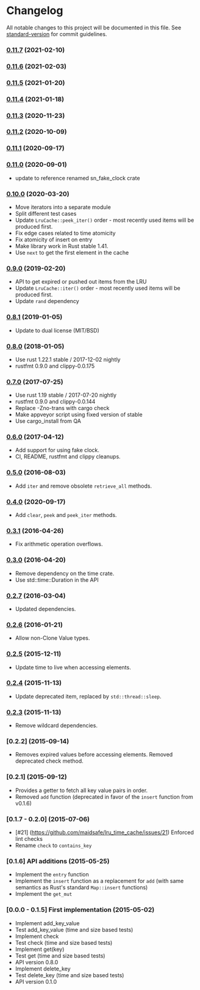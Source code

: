 # Changelog

All notable changes to this project will be documented in this file. See [standard-version](https://github.com/conventional-changelog/standard-version) for commit guidelines.

### [0.11.7](https://github.com/maidsafe/lru_time_cache/compare/v0.11.6...v0.11.7) (2021-02-10)

### [0.11.6](https://github.com/maidsafe/lru_time_cache/compare/v0.11.5...v0.11.6) (2021-02-03)

### [0.11.5](https://github.com/maidsafe/lru_time_cache/compare/v0.11.4...v0.11.5) (2021-01-20)

### [0.11.4](https://github.com/maidsafe/lru_time_cache/compare/v0.11.3...v0.11.4) (2021-01-18)

### [0.11.3](https://github.com/maidsafe/lru_time_cache/compare/v0.11.2...v0.11.3) (2020-11-23)

### [0.11.2](https://github.com/maidsafe/lru_time_cache/compare/v0.11.1...v0.11.2) (2020-10-09)

### [0.11.1](https://github.com/maidsafe/lru_time_cache/compare/v0.11.0...v0.11.1) (2020-09-17)

### [0.11.0](https://github.com/maidsafe/lru_time_cache/compare/v0.10.0...v0.11.0) (2020-09-01)

* update to reference renamed sn_fake_clock crate

### [0.10.0](https://github.com/maidsafe/lru_time_cache/compare/0.9.0...v0.10.0) (2020-03-20)

* Move iterators into a separate module
* Split different test cases
* Update `LruCache::peek_iter()` order - most recently used items will be
  produced first.
* Fix edge cases related to time atomicity
* Fix atomicity of insert on entry
* Make library work in Rust stable 1.41.
* Use `next` to get the first element in the cache

### [0.9.0](https://github.com/maidsafe/lru_time_cache/compare/0.8.1...0.9.0) (2019-02-20)

* API to get expired or pushed out items from the LRU
* Update `LruCache::iter()` order - most recently used items will be produced
  first.
* Update `rand` dependency

### [0.8.1](https://github.com/maidsafe/lru_time_cache/compare/0.8.0...0.8.1) (2019-01-05)
* Update to dual license (MIT/BSD)

### [0.8.0](https://github.com/maidsafe/lru_time_cache/compare/0.7.0...0.8.0) (2018-01-05)
* Use rust 1.22.1 stable / 2017-12-02 nightly
* rustfmt 0.9.0 and clippy-0.0.175

### [0.7.0](https://github.com/maidsafe/lru_time_cache/compare/0.6.0...0.7.0) (2017-07-25)
* Use rust 1.19 stable / 2017-07-20 nightly
* rustfmt 0.9.0 and clippy-0.0.144
* Replace -Zno-trans with cargo check
* Make appveyor script using fixed version of stable
* Use cargo_install from QA

### [0.6.0](https://github.com/maidsafe/lru_time_cache/compare/0.5.0...0.6.0) (2017-04-12)
* Add support for using fake clock.
* CI, README, rustfmt and clippy cleanups.

### [0.5.0](https://github.com/maidsafe/lru_time_cache/compare/0.4.0...0.5.0) (2016-08-03)
* Add `iter` and remove obsolete `retrieve_all` methods.

### [0.4.0](https://github.com/maidsafe/lru_time_cache/compare/0.3.1...0.4.0) (2020-09-17)
* Add `clear`, `peek` and `peek_iter` methods.

### [0.3.1](https://github.com/maidsafe/lru_time_cache/compare/0.3.0...0.3.1) (2016-04-26)
* Fix arithmetic operation overflows.

### [0.3.0](https://github.com/maidsafe/lru_time_cache/compare/0.2.7...0.3.0) (2016-04-20)
* Remove dependency on the time crate.
* Use std::time::Duration in the API

### [0.2.7](https://github.com/maidsafe/lru_time_cache/compare/0.2.6...0.2.7) (2016-03-04)
* Updated dependencies.

### [0.2.6](https://github.com/maidsafe/lru_time_cache/compare/0.2.5...0.2.6) (2016-01-21)
* Allow non-Clone Value types.

### [0.2.5](https://github.com/maidsafe/lru_time_cache/compare/0.2.4...0.2.5) (2015-12-11)
* Update time to live when accessing elements.

### [0.2.4](https://github.com/maidsafe/lru_time_cache/compare/0.2.3...0.2.4) (2015-11-13)
* Update deprecated item, replaced by `std::thread::sleep`.

### [0.2.3](https://github.com/maidsafe/lru_time_cache/compare/0.2.2...0.2.3) (2015-11-13)
* Remove wildcard dependencies.

### [0.2.2] (2015-09-14)
* Removes expired values before accessing elements. Removed deprecated check method.

### [0.2.1] (2015-09-12)
* Provides a getter to fetch all key value pairs in order.
* Removed `add` function (deprecated in favor of the `insert` function from v0.1.6)

### [0.1.7 - 0.2.0] (2015-07-06)
* [#21] (https://github.com/maidsafe/lru_time_cache/issues/21) Enforced lint checks
* Rename `check` to `contains_key`

### [0.1.6] API additions (2015-05-25)
* Implement the `entry` function
* Implement the `insert` function as a replacement for `add` (with same semantics as Rust's standard `Map::insert` functions)
* Implement the `get_mut`

### [0.0.0 - 0.1.5] First implementation (2015-05-02)
* Implement add_key_value
* Test add_key_value (time and size based tests)
* Implement check
* Test check (time and size based tests)
* Implement get(key)
* Test get (time and size based tests)
* API version 0.8.0
* Implement delete_key
* Test delete_key (time and size based tests)
* API version 0.1.0
